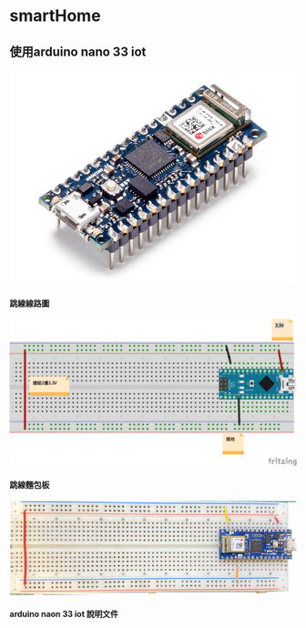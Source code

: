 # smartHome
## 使用arduino nano 33 iot
![aruduon_nano_33_iot_with_header](abx00032_iso.jpg)


#### 跳線線路圖

![](nanoV33_bb.jpg)

#### 跳線麵包板
![](IMG_0383.jpg)

#### arduino naon 33 iot 說明文件
[](https://content.arduino.cc/assets/Pinout-NANO33IoT_latest.pdf)
